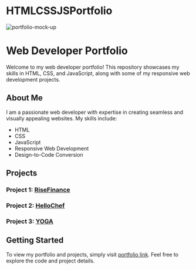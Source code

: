 
# HTMLCSSJSPortfolio

![portfolio-mock-up](https://github.com/DOSSA-HASAN/HTMLCSSJSProfolio/assets/161303408/f12cfc05-a7e9-4d53-920b-0c01389fae33)

# Web Developer Portfolio

Welcome to my web developer portfolio! This repository showcases my skills in HTML, CSS, and JavaScript, along with some of my responsive web development projects.

## About Me

I am a passionate web developer with expertise in creating seamless and visually appealing websites. My skills include:

- HTML
- CSS
- JavaScript
- Responsive Web Development
- Design-to-Code Conversion

## Projects

### Project 1: [RiseFinance](https://dossa-hasan.github.io/RiseFinance/)

### Project 2: [HelloChef](https://dossa-hasan.github.io/HelloChef/)

### Project 3: [YOGA](https://dossa-hasan.github.io/Yoga/)

## Getting Started

To view my portfolio and projects, simply visit [portfolio link](https://dossa-hasan.github.io/HTMLCSSJSProfolio/). Feel free to explore the code and project details.
